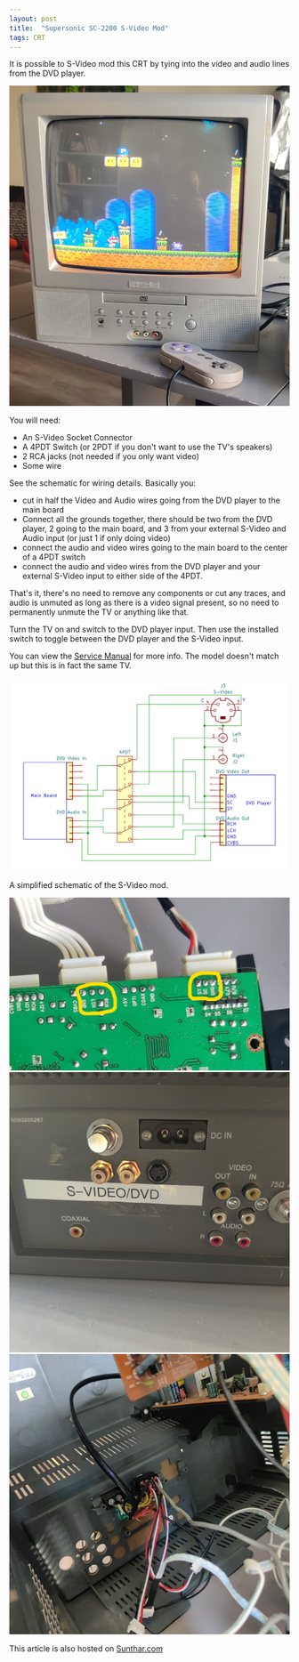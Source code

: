 ```yaml
---
layout: post
title:  "Supersonic SC-2200 S-Video Mod"
tags: CRT
---
```

It is possible to S-Video mod this CRT by tying into the video and audio lines from the DVD player.

![set](/assets/img/IMG_20250619_185302_edited.jpg)

You will need:

- An S-Video Socket Connector
- A 4PDT Switch (or 2PDT if you don't want to use the TV's speakers)
- 2 RCA jacks (not needed if you only want video)
- Some wire

See the schematic for wiring details. Basically you:
- cut in half the Video and Audio wires going from the DVD player to the main board
- Connect all the grounds together, there should be two from the DVD player, 2 going to the main board, and 3 from your external S-Video and Audio input (or just 1 if only doing video)
- connect the audio and video wires going to the main board to the center of a 4PDT switch
- connect the audio and video wires from the DVD player and your external S-Video input to either side of the 4PDT.

That's it, there's no need to remove any components or cut any traces, and audio is unmuted as long as there is a video signal present, so no need to permanently unmute the TV or anything like that.

Turn the TV on and switch to the DVD player input. Then use the installed switch to toggle between the DVD player and the S-Video input.

You can view the [Service Manual](/assets/pdf/TQ2092%20Service%20Manual.pdf) for more info. The model doesn't match up but this is in fact the same TV.

![schematic](/assets/img/S-Video%20Schematic.png)

A simplified schematic of the S-Video mod.

![DVD injection points](/assets/img/IMG_20250619_145109_edited.jpg)
![back](/assets/img/IMG_20250619_185326.jpg)
![inside back](/assets/img/IMG_20250621_093101.jpg)

This article is also hosted on [Sunthar.com](https://electron.sunthar.com/manadream/product/supersonic-sc-2200-s-video-mod)
